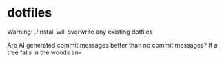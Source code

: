 # dotfiles
Warning: ./install will overwrite any existing dotfiles

Are AI generated commit messages better than no commit messages?
If a tree falls in the woods an-
